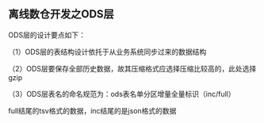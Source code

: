 ## 离线数仓开发之ODS层

ODS层的设计要点如下：

（1）ODS层的表结构设计依托于从业务系统同步过来的数据结构

（2）ODS层要保存全部历史数据，故其压缩格式应选择压缩比较高的，此处选择gzip

（3）ODS层表名的命名规范为：ods表名单分区增量全量标识（inc/full）

full结尾的tsv格式的数据，inc结尾的是json格式的数据

